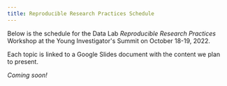 ```yaml
---
title: Reproducible Research Practices Schedule
---
```


Below is the schedule for the Data Lab _Reproducible Research Practices_ Workshop at the Young Investigator's Summit on October 18-19, 2022.

Each topic is linked to a Google Slides document with the content we plan to present.

_Coming soon!_

<!--
| Time | Topic |
|------|---------|
| 9:00 - 10:15 am  | [Welcome](https://docs.google.com/presentation/d/1GgqWl6las6ekQtKLmPzJ8UD_cftIbJjDTS2gJpStcMQ/edit?usp=sharing) <br> [Why does reproducibility matter?](https://docs.google.com/presentation/d/1qfulAR4jD0KS7NfrLHpwT6SWl-7APBmqNnAwGpXX5oo/edit?usp=sharing) |
| 10:15 - 10:45 am | [Project organization](https://docs.google.com/presentation/d/1ncqxXlC0-PGEK-yE7S-nDYnMPhrOUPbI95EJy283wCs/edit?usp=sharing) |
| 10:45 - 11:00 am | Coffee break |
| 11:00 - 11:30 am | [Introduction to UNIX and the command line](https://docs.google.com/presentation/d/1WPXkItJZEUXMY20cLrdMXHiBC2PyunR14RUSDg4nfIc/edit?usp=sharing) <br> [_Resource_: UNIX Reference](resources/unix_reference.html) <br> [_Resource_: UNIX Cheatsheet (pdf)](resources/unix_quick_reference.pdf) |
| 11:30 - 12:00 pm | [Introduction to Git; Forking and cloning a repository](https://docs.google.com/presentation/d/1eiGZA4PYBKJx5HDCo3UDOAB7q415gg96TehxilCHwlA/edit?usp=sharing) |
| 12:00 - 1:00 pm  | Lunch |
| 1:00 - 1:45 pm   | [Shell scripting](https://docs.google.com/presentation/d/1SDUyYVNgvDDRodVqmDQPVQ5wnjQesWfBTg0EAcdbcSo/edit?usp=sharing) |
| 1:45 - 2:15 pm   | [The git stage/commit/push workflow and `.gitignore` files](https://docs.google.com/presentation/d/1_YckNhAkp_82PKR6PGS5SdaKDgoueYVTXaPi5pQV9ik/edit?usp=sharing) |
| 2:15 - 2:30 pm   | Coffee break |
| 2:30 - 3:15 pm   | [Organizing code in scripts and notebooks](https://docs.google.com/presentation/d/1AJr6uQhwLnZfis1wNc_e2XY4XSMEuVscIfAsVgnM5Bk/edit?usp=sharing) |
| 3:15 - 3:45 pm   | [Managing packages and environments](https://docs.google.com/presentation/d/1GCbu2F6LeEPOu5DzDsTgwu1__9YDVydvPo911fBG1i0/edit?usp=sharing) |
| 3:45 - 4:15 pm | [Working with branches in Git](https://docs.google.com/presentation/d/1s7BSHgTSDuXIzI1ROS-JSneB6NXfQVWOec6lhc8eIWA/edit?usp=sharing) |
| 4:15 - 5:00 pm   | Discuss your project(s) with Data Lab members |



A single pdf with all slides can be downloaded here: <br> [Reproducibility Workshop Slides (pdf)](resources/2022-06-10_reproducibility-workshop-slides.pdf)

-->
